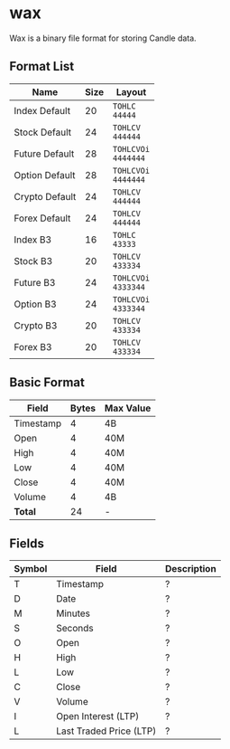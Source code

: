 
# wax

Wax is a binary file format for storing Candle data.



## Format List

| Name | Size | Layout |
| ---- | ---- | ---- |
| Index Default  | 20 | `TOHLC`<br>`44444`      |
| Stock Default  | 24 | `TOHLCV`<br>`444444`    |
| Future Default | 28 | `TOHLCVOi`<br>`4444444` |
| Option Default | 28 | `TOHLCVOi`<br>`4444444` |
| Crypto Default | 24 | `TOHLCV`<br>`444444`    |
| Forex Default  | 24 | `TOHLCV`<br>`444444`    |
| Index B3       | 16 | `TOHLC`<br>`43333`      |
| Stock B3       | 20 | `TOHLCV`<br>`433334`    |
| Future B3      | 24 | `TOHLCVOi`<br>`4333344` |
| Option B3      | 24 | `TOHLCVOi`<br>`4333344` |
| Crypto B3      | 20 | `TOHLCV`<br>`433334`    |
| Forex B3       | 20 | `TOHLCV`<br>`433334`    |



## Basic Format

| Field | Bytes | Max Value |
| ----- | ----- | --------- |
| Timestamp | 4 | 4B |
| Open   | 4 | 40M |
| High   | 4 | 40M |
| Low    | 4 | 40M |
| Close  | 4 | 40M |
| Volume | 4 | 4B |
| **Total** | 24 | - |



## Fields

| Symbol | Field | Description |
| ----- | ----- | ----- |
| T | Timestamp | ?|
| D | Date      | ? |
| M | Minutes   | ? |
| S | Seconds   | ? |
| O | Open      | ? |
| H | High      | ? |
| L | Low       | ? |
| C | Close     | ? |
| V | Volume    | ? |
| I | Open Interest (LTP)     | ? |
| L | Last Traded Price (LTP) | ? |


